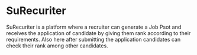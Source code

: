 # SuRecuriter
SuRecuriter is a platform where a recruiter can generate a Job Psot and receives the application of candidate by giving them rank according to their requirements. Also here after submitting the application candidates can check their rank among other candidates.
